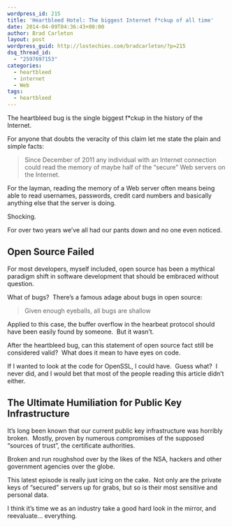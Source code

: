 ```yaml
---
wordpress_id: 215
title: 'Heartbleed Hotel: The biggest Internet f*ckup of all time'
date: 2014-04-09T04:36:43+00:00
author: Brad Carleton
layout: post
wordpress_guid: http://lostechies.com/bradcarleton/?p=215
dsq_thread_id:
  - "2597697153"
categories:
  - heartbleed
  - internet
  - Web
tags:
  - heartbleed
---
```

<p dir="ltr">
  The heartbleed bug is the single biggest f*ckup in the history of the Internet.
</p>

<p dir="ltr">
  For anyone that doubts the veracity of this claim let me state the plain and simple facts:
</p>

> <p dir="ltr">
>   Since December of 2011 any individual with an Internet connection could read the memory of maybe half of the &#8220;secure&#8221; Web servers on the Internet.
> </p>

<p dir="ltr">
  For the layman, reading the memory of a Web server often means being able to read usernames, passwords, credit card numbers and basically anything else that the server is doing.
</p>

<p dir="ltr">
  Shocking.
</p>

<p dir="ltr">
  For over two years we&#8217;ve all had our pants down and no one even noticed.
</p>

<h2 dir="ltr">
  Open Source Failed
</h2>

For most developers, myself included, open source has been a mythical paradigm shift in software development that should be embraced without question.

What of bugs?  There&#8217;s a famous adage about bugs in open source:

> <p dir="ltr">
>   Given enough eyeballs, all bugs are shallow
> </p>

<p dir="ltr">
  Applied to this case, the buffer overflow in the hearbeat protocol should have been easily found by someone.  But it wasn&#8217;t.
</p>

<p dir="ltr">
  After the heartbleed bug, can this statement of open source fact still be considered valid?  What does it mean to have eyes on code.
</p>

<p dir="ltr">
  If I wanted to look at the code for OpenSSL, I could have.  Guess what?  I never did, and I would bet that most of the people reading this article didn&#8217;t either.
</p>

<h2 dir="ltr">
  The Ultimate Humiliation for Public Key Infrastructure
</h2>

It&#8217;s long been known that our current public key infrastructure was horribly broken.  Mostly, proven by numerous compromises of the supposed &#8220;sources of trust&#8221;, the certificate authorities.

Broken and run roughshod over by the likes of the NSA, hackers and other government agencies over the globe.

This latest episode is really just icing on the cake.  Not only are the private keys of &#8220;secured&#8221; servers up for grabs, but so is their most sensitive and personal data.

<p dir="ltr">
  I think it’s time we as an industry take a good hard look in the mirror, and reevaluate&#8230; everything.
</p>